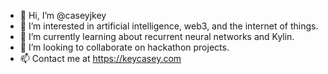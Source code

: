 - 👋 Hi, I’m @caseyjkey
- 👀 I’m interested in artificial intelligence, web3, and the internet of things.
- 🌱 I’m currently learning about recurrent neural networks and Kylin.
- 🙏 I’m looking to collaborate on hackathon projects.
- 📫 Contact me at https://keycasey.com

<!---
caseyjkey/caseyjkey is a ✨ special ✨ repository because its `README.md` (this file) appears on your GitHub profile.
You can click the Preview link to take a look at your changes.
--->
